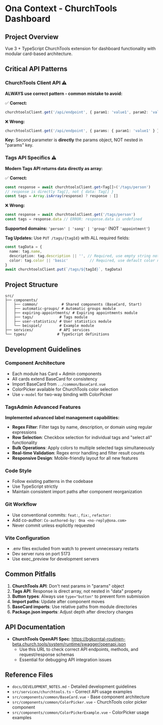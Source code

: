 # Ona Context - ChurchTools Dashboard

## Project Overview
Vue 3 + TypeScript ChurchTools extension for dashboard functionality with modular card-based architecture.

## Critical API Patterns

### ChurchTools Client API ⚠️
**ALWAYS use correct pattern - common mistake to avoid:**

✅ **Correct:**
```typescript
churchtoolsClient.get('/api/endpoint', { param1: 'value1', param2: 'value2' })
```

❌ **Wrong:**
```typescript
churchtoolsClient.get('/api/endpoint', { params: { param1: 'value1' } })
```

**Key:** Second parameter is **directly** the params object, NOT nested in "params" key.

### Tags API Specifics ⚠️
**Modern Tags API returns data directly as array:**

✅ **Correct:**
```typescript
const response = await churchtoolsClient.get<Tag[]>('/tags/person')
// response is directly Tag[], not { data: Tag[] }
const tags = Array.isArray(response) ? response : []
```

❌ **Wrong:**
```typescript
const response = await churchtoolsClient.get('/tags/person')
const tags = response.data // ERROR: response.data is undefined
```

**Supported domains:** `'person' | 'song' | 'group'` (NOT `'appointment'`)

**Tag Updates:** Use `PUT /tags/{tagId}` with ALL required fields:
```typescript
const tagData = {
  name: tag.name,
  description: tag.description || '', // Required, use empty string not undefined
  color: tag.color || 'basic'          // Required, use default color not undefined
}
await churchtoolsClient.put(`/tags/${tagId}`, tagData)
```

## Project Structure
```
src/
├── components/
│   ├── common/           # Shared components (BaseCard, Start)
│   ├── automatic-groups/ # Automatic groups module
│   ├── expiring-appointments/ # Expiring appointments module
│   ├── tags/            # Tags module
│   ├── user-statistics/ # User statistics module
│   └── beispiel/        # Example module
├── services/            # API services
└── types/              # TypeScript definitions
```

## Development Guidelines

### Component Architecture
- Each module has Card + Admin components
- All cards extend BaseCard for consistency
- Import BaseCard from `../common/BaseCard.vue`
- ColorPicker available for ChurchTools color selection
- Use `v-model` for two-way binding with ColorPicker

### TagsAdmin Advanced Features
**Implemented advanced label management capabilities:**
- **Regex Filter**: Filter tags by name, description, or domain using regular expressions
- **Row Selection**: Checkbox selection for individual tags and "select all" functionality
- **Bulk Operations**: Apply colors to multiple selected tags simultaneously
- **Real-time Validation**: Regex error handling and filter result counts
- **Responsive Design**: Mobile-friendly layout for all new features

### Code Style
- Follow existing patterns in the codebase
- Use TypeScript strictly
- Maintain consistent import paths after component reorganization

### Git Workflow
- Use conventional commits: `feat:`, `fix:`, `refactor:`
- Add co-author: `Co-authored-by: Ona <no-reply@ona.com>`
- Never commit unless explicitly requested

### Vite Configuration
- .env files excluded from watch to prevent unnecessary restarts
- Dev server runs on port 5173
- Use exec_preview for development servers

## Common Pitfalls
1. **ChurchTools API**: Don't nest params in "params" object
2. **Tags API**: Response is direct array, not nested in "data" property
3. **Button types**: Always use `type="button"` to prevent form submission
4. **Import paths**: Update after component moves
5. **BaseCard imports**: Use relative paths from module directories
6. **Package.json imports**: Adjust depth after directory changes

## API Documentation
- **ChurchTools OpenAPI Spec**: https://bgkorntal-routinen-beta.church.tools/system/runtime/swagger/openapi.json
  - Use this URL to check correct API endpoints, methods, and request/response schemas
  - Essential for debugging API integration issues

## Reference Files
- `docs/DEVELOPMENT_NOTES.md` - Detailed development guidelines
- `src/services/churchtools.ts` - Correct API usage examples
- `src/components/common/BaseCard.vue` - Base component architecture
- `src/components/common/ColorPicker.vue` - ChurchTools color picker component
- `src/components/common/ColorPickerExample.vue` - ColorPicker usage examples